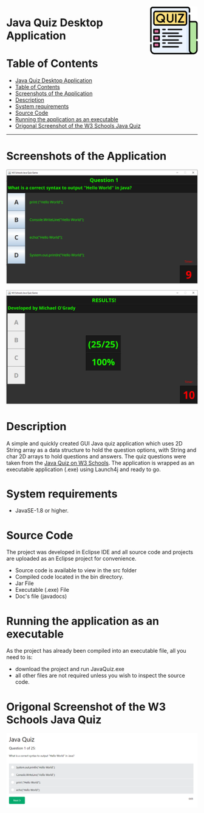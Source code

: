 <img src="images/quiz.png" width="125" align="right" alt="Java Logo"></a>

# Java Quiz Desktop Application

# Table of Contents

- [Java Quiz Desktop Application](#java-quiz-desktop-application)
- [Table of Contents](#table-of-contents)
- [Screenshots of the Application](#screenshots-of-the-application)
- [Description](#description)
- [System requirements](#system-requirements)
- [Source Code](#source-code)
- [Running the application as an executable](#running-the-application-as-an-executable)
- [Origonal Screenshot of the W3 Schools Java Quiz](#origonal-screenshot-of-the-w3-schools-java-quiz)

---

# Screenshots of the Application

<p align="center" >
 <img src="images/screenshot_2.PNG"  height="auto">
</p>
<p align="center" >
 <img src="images/screenshot_3.PNG"  height="auto">
</p>

# Description

A simple and quickly created GUI Java quiz application which uses 2D String array as a data structure to hold the question options, with String and char 2D arrays to hold questions and answers. The quiz questions were taken from the [Java Quiz on W3 Schools](https://www.w3schools.com/quiztest/quiztest.asp?qtest=JAVA).
The application is wrapped as an executable application (.exe) using Launch4j and ready to go.

# System requirements

- JavaSE-1.8 or higher.

# Source Code

The project was developed in Eclipse IDE and all source code and projects are uploaded as an Eclipse project for convenience.

- Source code is available to view in the src folder
- Compiled code located in the bin directory.
- Jar File
- Executable (.exe) File
- Doc's file (javadocs)

# Running the application as an executable

As the project has already been compiled into an executable file, all you need to is:

- download the project and run JavaQuiz.exe
- all other files are not required unless you wish to inspect the source code.

# Origonal Screenshot of the W3 Schools Java Quiz

<p align="center" >
 <img src="images/w3.PNG"  height="auto">
</p>
